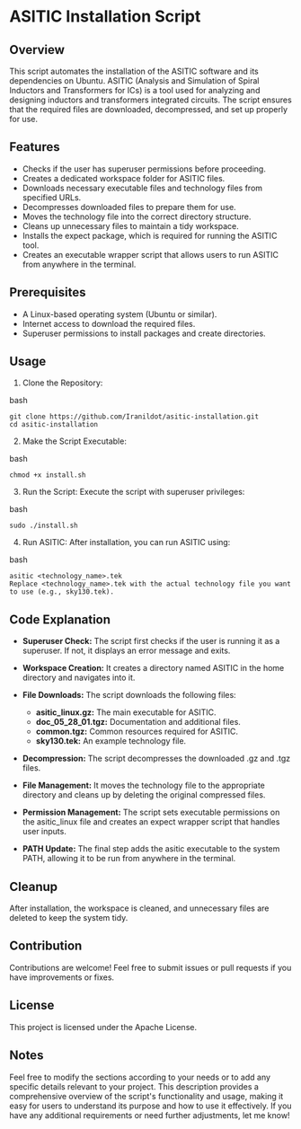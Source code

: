 # ASITIC Installation Script
## Overview

This script automates the installation of the ASITIC software and its dependencies on Ubuntu. ASITIC (Analysis and Simulation of Spiral Inductors and Transformers for ICs) is a tool used for analyzing and designing inductors and transformers integrated circuits. The script ensures that the required files are downloaded, decompressed, and set up properly for use.

## Features

- Checks if the user has superuser permissions before proceeding.
- Creates a dedicated workspace folder for ASITIC files.
- Downloads necessary executable files and technology files from specified URLs.
- Decompresses downloaded files to prepare them for use.
- Moves the technology file into the correct directory structure.
- Cleans up unnecessary files to maintain a tidy workspace.
- Installs the expect package, which is required for running the ASITIC tool.
- Creates an executable wrapper script that allows users to run ASITIC from anywhere in the terminal.

## Prerequisites

- A Linux-based operating system (Ubuntu or similar).
- Internet access to download the required files.
- Superuser permissions to install packages and create directories.

## Usage

1. Clone the Repository:

bash
```
git clone https://github.com/Iranildot/asitic-installation.git
cd asitic-installation
```

2. Make the Script Executable:

bash
```
chmod +x install.sh
```

3. Run the Script: Execute the script with superuser privileges:

bash
```
sudo ./install.sh
```

4. Run ASITIC: After installation, you can run ASITIC using:

bash
```
asitic <technology_name>.tek
Replace <technology_name>.tek with the actual technology file you want to use (e.g., sky130.tek).
```

## Code Explanation

- **Superuser Check:** The script first checks if the user is running it as a superuser. If not, it displays an error message and exits.

- **Workspace Creation:** It creates a directory named ASITIC in the home directory and navigates into it.

- **File Downloads:** The script downloads the following files:
  - **asitic_linux.gz:** The main executable for ASITIC.
  - **doc_05_28_01.tgz:** Documentation and additional files.
  - **common.tgz:** Common resources required for ASITIC.
  - **sky130.tek:** An example technology file.

- **Decompression:** The script decompresses the downloaded .gz and .tgz files.
- **File Management:** It moves the technology file to the appropriate directory and cleans up by deleting the original compressed files.
- **Permission Management:** The script sets executable permissions on the asitic_linux file and creates an expect wrapper script that handles user inputs.
- **PATH Update:** The final step adds the asitic executable to the system PATH, allowing it to be run from anywhere in the terminal.

## Cleanup

After installation, the workspace is cleaned, and unnecessary files are deleted to keep the system tidy.

## Contribution

Contributions are welcome! Feel free to submit issues or pull requests if you have improvements or fixes.

## License

This project is licensed under the Apache License.

## Notes

Feel free to modify the sections according to your needs or to add any specific details relevant to your project. This description provides a comprehensive overview of the script's functionality and usage, making it easy for users to understand its purpose and how to use it effectively. If you have any additional requirements or need further adjustments, let me know!
